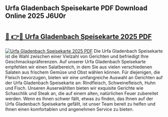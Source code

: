 ## Urfa Gladenbach Speisekarte PDF Download Online 2025 J6U0r

# <h2><a href="http://gc8psc.nevu.top/?p=Urfa+Gladenbach+Speisekarte">🔗 👉🔴 Urfa Gladenbach Speisekarte 2025 PDF</a></h2>

[![Urfa Gladenbach Speisekarte 2025 PDF](https://i.imgur.com/dBaPXMq.png)](http://gc8psc.nevu.top/?p=Urfa+Gladenbach+Speisekarte)
Die Urfa Gladenbach Speisekarte ist die Wahl zwischen einer Vielzahl von Gerichten und befriedigt Ihre Geschmackspräferenzen. Auf unserer Urfa Gladenbach Speisekarte empfehlen wir einen Salatbereich, in dem Sie aus vielen verschiedenen Salaten aus frischem Gemüse und Obst wählen können. Für diejenigen, die Fleisch bevorzugen, bieten wir eine umfangreiche Auswahl an Gerichten auf der Urfa Gladenbach Speisekarte an: Rindfleisch, Schweinefleisch, Huhn und Fisch. Unseren Auserwählten bieten wir exquisite Gerichte wie Schaschlik und Steak an, die auf einem alten, natürlichen Feuer zubereitet werden. Wenn es Ihnen schwer fällt, etwas zu finden, das Ihnen auf der Urfa Gladenbach Speisekarte gefällt, ist unser Team bereit zu helfen und Ihnen einen komfortablen und angenehmen Service zu bieten.

